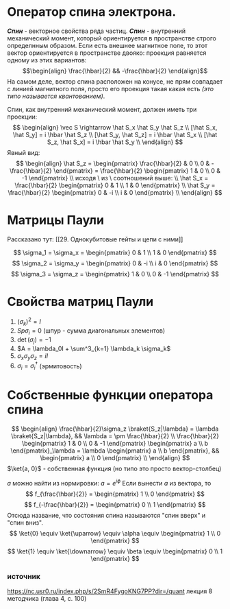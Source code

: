 
# Оператор спина электрона. 

***Спин*** - векторное свойства ряда частиц.
***Спин*** - внутренний механический момент, который ориентируется в пространстве строго определнным образом. 
	Если есть внешнее магнитное поле, то этот вектор ориентируется в пространстве двояко: проекция равняется одному из этих вариантов: $$\begin{align} \frac{\hbar}{2} && -\frac{\hbar}{2} \end{align}$$ На самом деле, вектор спина расположен на конусе, не прям совпадает с линией магнитного поля, просто его проекция такая какая есть *(это типо называется квантованием)*.

Спин, как внутренний механический момент, должен иметь три проекции:
$$
\begin{align}
\vec S \rightarrow \hat S_x \hat S_y \hat S_z \\
[\hat S_x, \hat S_y] = i \hbar \hat S_z \\
[\hat S_y, \hat S_z] = i \hbar \hat S_x \\
[\hat S_z, \hat S_x] = i \hbar \hat S_y \\
\end{align}
$$
Явный вид:
$$
\begin{align}
\hat S_z = 
\begin{pmatrix} \frac{\hbar}{2} & 0 \\ 0 & -\frac{\hbar}{2} \end{pmatrix} 
= \frac{\hbar}{2} \begin{pmatrix} 1 & 0 \\ 0 & -1 \end{pmatrix} \\
исходя \ из \ соотношений выше: \\
\hat S_x = \frac{\hbar}{2} \begin{pmatrix} 0 & 1 \\ 1 & 0 \end{pmatrix} \\
\hat S_y = \frac{\hbar}{2} \begin{pmatrix} 0 & -i \\ i & 0 \end{pmatrix} \\
\end{align}
$$
# Матрицы Паули

Рассказано тут: [[29. Однокубитовые гейты и цепи с ними]]

$$ \sigma_1 = \sigma_x = \begin{pmatrix} 0 & 1 \\ 1 & 0 \end{pmatrix} $$
$$ \sigma_2 = \sigma_y = \begin{pmatrix} 0 & -i \\ i & 0 \end{pmatrix} $$
$$ \sigma_3 = \sigma_z = \begin{pmatrix} 1 & 0 \\ 0 & -1 \end{pmatrix} $$

# Свойства матриц Паули

1. $(\sigma_k)^2 = I$
2. $Sp \sigma_i = 0$ (шпур - сумма диагональных элементов)
3. $\det(\sigma_j) = -1$
4. $A = \lambda_0I + \sum^3_{k=1} \lambda_k \sigma_k$
5. $\sigma_x \sigma_y \sigma_z = iI$
6. $\sigma_i = \sigma_i^\dagger$ (эрмитовость)

# Собственные функции оператора спина

$$
\begin{align}
\frac{\hbar}{2}\sigma_z \braket{S_z|\lambda} = \lambda \braket{S_z|\lambda}, && \lambda = \pm \frac{\hbar}{2} \\
\frac{\hbar}{2} \begin{pmatrix} 1 & 0 \\ 0 & -1 \end{pmatrix} \begin{pmatrix} a \\ b \end{pmatrix}_\lambda = \lambda \begin{pmatrix} a \\ b \end{pmatrix}, && \begin{pmatrix} a \\ 0 \end{pmatrix} \\
\end{align}
$$
$\ket{a, 0}$ - собственная функция (но типо это просто вектор-столбец)

$a$ можно найти из нормировки: $a = e^{i \phi}$ Если вынести $a$ из вектора, то 
$$
f_{\frac{\hbar}{2}} = \begin{pmatrix} 1 \\ 0 \end{pmatrix} 
$$
$$
f_{-\frac{\hbar}{2}} = \begin{pmatrix} 0 \\ 1 \end{pmatrix}
$$
Отсюда название, что состояния спина называются "спин вверх" и "спин вниз".
$$
\ket{0} \equiv \ket{\uparrow} \equiv \alpha \equiv \begin{pmatrix} 1 \\ 0 \end{pmatrix} 
$$
$$
\ket{1} \equiv \ket{\downarrow} \equiv \beta \equiv \begin{pmatrix} 0 \\ 1 \end{pmatrix} 
$$
### источник
https://nc.usr0.ru/index.php/s/2SmR4FygoKNG7PP?dir=/quant лекция 8
методчика (глава 4, c. 100)